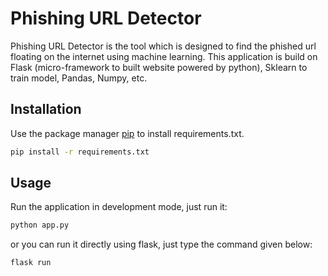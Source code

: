 # Phishing URL Detector 

Phishing URL Detector is the tool which is designed to find the phished url floating on the internet using machine learning. This application is build on Flask (micro-framework to built website powered by python), Sklearn to train model, Pandas, Numpy, etc.

## Installation

Use the package manager [pip](https://pip.pypa.io/en/stable/) to install requirements.txt.

```bash
pip install -r requirements.txt
```

## Usage

Run the application in development mode, just run it:

```bash
python app.py
```

or you can run it directly using flask, just type the command given below:

```bash
flask run
```

